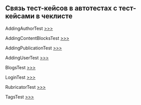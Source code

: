<h2>Связь тест-кейсов в автотестах с тест-кейсами в чеклисте</h2>

<p>AddingAuthorTest <a href="https://wiki.changers.team/pages/viewpage.action?pageId=24643044#id-ТестированиеPabloМел-a1">>>></a></p>
<p>AddingContentBlocksTest <a href="https://wiki.changers.team/pages/viewpage.action?pageId=24643044#id-ТестированиеPabloМел-a2">>>></a></p>
<p>AddingPublicationTest <a href="https://wiki.changers.team/pages/viewpage.action?pageId=24643044#id-ТестированиеPabloМел-a3">>>></a></p>
<p>AddingUserTest <a href="https://wiki.changers.team/pages/viewpage.action?pageId=24643044#id-ТестированиеPabloМел-a4">>>></a></p>
<p>BlogsTest <a href="https://wiki.changers.team/pages/viewpage.action?pageId=24643044#id-ТестированиеPabloМел-a5">>>></a></p>
<p>LoginTest <a href="https://wiki.changers.team/pages/viewpage.action?pageId=24643044#id-ТестированиеPabloМел-a6">>>></a></p>
<p>RubricatorTest <a href="https://wiki.changers.team/pages/viewpage.action?pageId=24643044#id-ТестированиеPabloМел-a7">>>></a></p>
<p>TagsTest <a href="https://wiki.changers.team/pages/viewpage.action?pageId=24643044#id-ТестированиеPabloМел-a8">>>></a></p>
